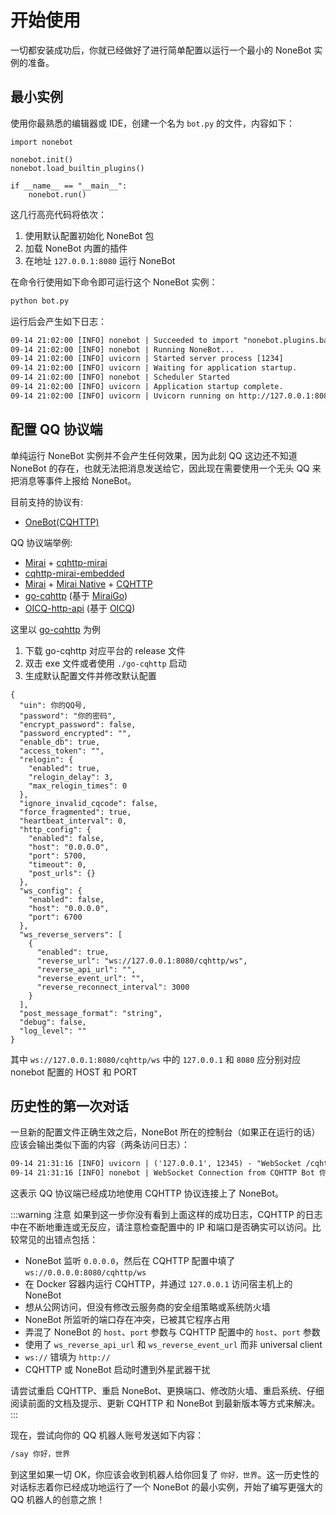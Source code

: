 # 开始使用

一切都安装成功后，你就已经做好了进行简单配置以运行一个最小的 NoneBot 实例的准备。

## 最小实例

使用你最熟悉的编辑器或 IDE，创建一个名为 `bot.py` 的文件，内容如下：

```python{3,4,7}
import nonebot

nonebot.init()
nonebot.load_builtin_plugins()

if __name__ == "__main__":
    nonebot.run()
```

这几行高亮代码将依次：

1. 使用默认配置初始化 NoneBot 包
2. 加载 NoneBot 内置的插件
3. 在地址 `127.0.0.1:8080` 运行 NoneBot

在命令行使用如下命令即可运行这个 NoneBot 实例：

```bash
python bot.py
```

运行后会产生如下日志：

```default
09-14 21:02:00 [INFO] nonebot | Succeeded to import "nonebot.plugins.base"
09-14 21:02:00 [INFO] nonebot | Running NoneBot...
09-14 21:02:00 [INFO] uvicorn | Started server process [1234]
09-14 21:02:00 [INFO] uvicorn | Waiting for application startup.
09-14 21:02:00 [INFO] nonebot | Scheduler Started
09-14 21:02:00 [INFO] uvicorn | Application startup complete.
09-14 21:02:00 [INFO] uvicorn | Uvicorn running on http://127.0.0.1:8080 (Press CTRL+C to quit)
```

## 配置 QQ 协议端

单纯运行 NoneBot 实例并不会产生任何效果，因为此刻 QQ 这边还不知道 NoneBot 的存在，也就无法把消息发送给它，因此现在需要使用一个无头 QQ 来把消息等事件上报给 NoneBot。

目前支持的协议有:

- [OneBot(CQHTTP)](https://github.com/howmanybots/onebot)

QQ 协议端举例:

- [Mirai](https://github.com/mamoe/mirai) + [cqhttp-mirai](https://github.com/yyuueexxiinngg/cqhttp-mirai)
- [cqhttp-mirai-embedded](https://github.com/yyuueexxiinngg/cqhttp-mirai/tree/embedded)
- [Mirai](https://github.com/mamoe/mirai) + [Mirai Native](https://github.com/iTXTech/mirai-native) + [CQHTTP](https://github.com/richardchien/coolq-http-api)
- [go-cqhttp](https://github.com/Mrs4s/go-cqhttp) (基于 [MiraiGo](https://github.com/Mrs4s/MiraiGo))
- [OICQ-http-api](https://github.com/takayama-lily/onebot) (基于 [OICQ](https://github.com/takayama-lily/oicq))

这里以 [go-cqhttp](https://github.com/Mrs4s/go-cqhttp) 为例

1. 下载 go-cqhttp 对应平台的 release 文件
2. 双击 exe 文件或者使用 `./go-cqhttp` 启动
3. 生成默认配置文件并修改默认配置

```json{2,3,30-31}
{
  "uin": 你的QQ号,
  "password": "你的密码",
  "encrypt_password": false,
  "password_encrypted": "",
  "enable_db": true,
  "access_token": "",
  "relogin": {
    "enabled": true,
    "relogin_delay": 3,
    "max_relogin_times": 0
  },
  "ignore_invalid_cqcode": false,
  "force_fragmented": true,
  "heartbeat_interval": 0,
  "http_config": {
    "enabled": false,
    "host": "0.0.0.0",
    "port": 5700,
    "timeout": 0,
    "post_urls": {}
  },
  "ws_config": {
    "enabled": false,
    "host": "0.0.0.0",
    "port": 6700
  },
  "ws_reverse_servers": [
    {
      "enabled": true,
      "reverse_url": "ws://127.0.0.1:8080/cqhttp/ws",
      "reverse_api_url": "",
      "reverse_event_url": "",
      "reverse_reconnect_interval": 3000
    }
  ],
  "post_message_format": "string",
  "debug": false,
  "log_level": ""
}
```

其中 `ws://127.0.0.1:8080/cqhttp/ws` 中的 `127.0.0.1` 和 `8080` 应分别对应 nonebot 配置的 HOST 和 PORT

## 历史性的第一次对话

一旦新的配置文件正确生效之后，NoneBot 所在的控制台（如果正在运行的话）应该会输出类似下面的内容（两条访问日志）：

```default
09-14 21:31:16 [INFO] uvicorn | ('127.0.0.1', 12345) - "WebSocket /cqhttp/ws" [accepted]
09-14 21:31:16 [INFO] nonebot | WebSocket Connection from CQHTTP Bot 你的QQ号 Accepted!
```

这表示 QQ 协议端已经成功地使用 CQHTTP 协议连接上了 NoneBot。

:::warning 注意
如果到这一步你没有看到上面这样的成功日志，CQHTTP 的日志中在不断地重连或无反应，请注意检查配置中的 IP 和端口是否确实可以访问。比较常见的出错点包括：

- NoneBot 监听 `0.0.0.0`，然后在 CQHTTP 配置中填了 `ws://0.0.0.0:8080/cqhttp/ws`
- 在 Docker 容器内运行 CQHTTP，并通过 `127.0.0.1` 访问宿主机上的 NoneBot
- 想从公网访问，但没有修改云服务商的安全组策略或系统防火墙
- NoneBot 所监听的端口存在冲突，已被其它程序占用
- 弄混了 NoneBot 的 `host`、`port` 参数与 CQHTTP 配置中的 `host`、`port` 参数
- 使用了 `ws_reverse_api_url` 和 `ws_reverse_event_url` 而非 universal client
- `ws://` 错填为 `http://`
- CQHTTP 或 NoneBot 启动时遭到外星武器干扰

请尝试重启 CQHTTP、重启 NoneBot、更换端口、修改防火墙、重启系统、仔细阅读前面的文档及提示、更新 CQHTTP 和 NoneBot 到最新版本等方式来解决。
:::

现在，尝试向你的 QQ 机器人账号发送如下内容：

```default
/say 你好，世界
```

到这里如果一切 OK，你应该会收到机器人给你回复了 `你好，世界`。这一历史性的对话标志着你已经成功地运行了一个 NoneBot 的最小实例，开始了编写更强大的 QQ 机器人的创意之旅！
